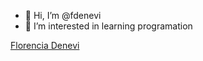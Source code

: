 - 👋 Hi, I’m @fdenevi
- 👀 I’m interested in learning programation

<div class="badge-base LI-profile-badge" data-locale="es_ES" data-size="medium" data-theme="dark" data-type="VERTICAL" data-vanity="flordenevi" data-version="v1"><a class="badge-base__link LI-simple-link" href="https://ar.linkedin.com/in/flordenevi?trk=profile-badge">Florencia Denevi</a></div>         

